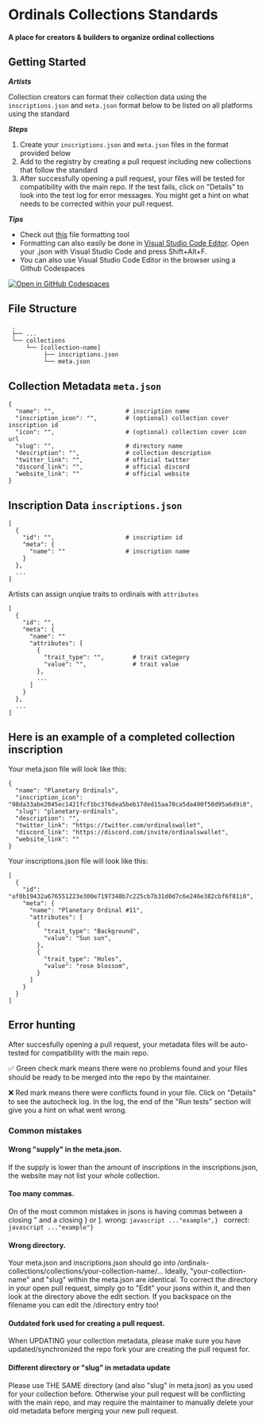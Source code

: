 # Ordinals Collections Standards

#### A place for creators &amp; builders to organize ordinal collections

## Getting Started

**_Artists_**

Collection creators can format their collection data using the `inscriptions.json` and `meta.json` format below to be listed on all platforms using the standard

**_Steps_**

1. Create your `inscriptions.json` and `meta.json` files in the format provided below
2. Add to the registry by creating a pull request including new collections that follow the standard
3. After successfully opening a pull request, your files will be tested for compatibility with the main repo. If the test fails, click on "Details" to look into the test log for error messages. You might get a hint on what needs to be corrected within your pull request. 

**_Tips_**
- Check out [this](https://ordinals-metadata-composer.vercel.app/) file formatting tool
- Formatting can also easily be done in [Visual Studio Code Editor](https://code.visualstudio.com/). Open your .json with Visual Studio Code and press Shift+Alt+F.
- You can also use Visual Studio Code Editor in the browser using a Github Codespaces

[![Open in GitHub Codespaces](https://github.com/codespaces/badge.svg)](https://codespaces.new/ordinals-wallet/ordinals-collections) 

## File Structure

```
 .
 ├── ...
 └── collections
     └── [collection-name]
          ├── inscriptions.json
          └── meta.json
```

## Collection Metadata `meta.json`

```
{
  "name": "",                    # inscription name
  "inscription_icon": "",        # (optional) collection cover inscription id
  "icon": "",                    # (optional) collection cover icon url
  "slug": "",                    # directory name
  "description": "",             # collection description
  "twitter_link": "",            # official twitter
  "discord_link": "",            # official discord
  "website_link": ""             # official website
}
```

## Inscription Data `inscriptions.json`

```
[
  {
    "id": "",                    # inscription id
    "meta": {
      "name": ""                 # inscription name
    }
  },
  ...
]
```

Artists can assign unqiue traits to ordinals with `attributes`

```
[
  {
    "id": "",
    "meta": {
      "name": ""
      "attributes": [
        {
          "trait_type": "",        # trait category
          "value": "",             # trait value
        },
        ...
      ]
    }
  },
  ...
]
```

## Here is an example of a completed collection inscription

Your meta.json file will look like this:

```
{
  "name": "Planetary Ordinals",
  "inscription_icon": "98da33abe2045ec1421fcf1bc376dea5beb17ded15aa70ca5da490f50d95a6d9i0",
  "slug": "planetary-ordinals",
  "description": "",
  "twitter_link": "https://twitter.com/ordinalswallet",
  "discord_link": "https://discord.com/invite/ordinalswallet",
  "website_link": ""
}
```

Your inscriptions.json file will look like this:

```
[
  {
    "id": "af0b19432a676551223e300e7197348b7c225cb7b31d0d7c6e246e382cbf6f81i0",
    "meta": {
      "name": "Planetary Ordinal #11",
      "attributes": [
        {
          "trait_type": "Background",
          "value": "Sun sun",
        },
        {
          "trait_type": "Holes",
          "value": "rose blossom",
        }
      ]
    }
  }
]
```

## Error hunting 

After succesfully opening a pull request, your metadata files will be auto-tested for compatibility with the main repo. 

✅ Green check mark means there were no problems found and your files should be ready to be merged into the repo by the maintainer. 

❌ Red mark means there were conflicts found in your file. Click on "Details" to see the autocheck log. In the log, the end of the "Run tests" section will give you a hint on what went wrong. 

### Common mistakes

#### Wrong "supply" in the meta.json. 
If the supply is lower than the amount of inscriptions in the inscriptions.json, the website may not list your whole collection.

#### Too many commas. 
On of the most common mistakes in jsons is having commas between a closing " and a closing } or ].
wrong:
```javascript ..."example",} ``` 
correct: 
```javascript ..."example"} ```

#### Wrong directory. 
Your meta.json and inscriptions.json should go into /ordinals-collections/collections/your-collection-name/... 
Ideally, "your-collection-name" and "slug" within the meta.json are identical. To correct the directory in your open pull request, simply go to "Edit" your jsons within it, and then look at the directory above the edit section. If you backspace on the filename you can edit the /directory entry too!

#### Outdated fork used for creating a pull request. 
When UPDATING your collection metadata, please make sure you have updated/synchronized the repo fork your are creating the pull request for. 

#### Different directory or "slug" in metadata update 
Please use THE SAME directory (and also "slug" in meta.json) as you used for your collection before. Otherwise your pull request will be conflicting with the main repo, and may require the maintainer to manually delete your old metadata before merging your new pull request. 


